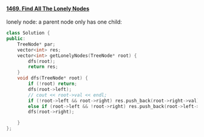 #### [1469. Find All The Lonely Nodes](https://leetcode-cn.com/problems/find-all-the-lonely-nodes/)

lonely node: a parent node only has one child:

```c++
class Solution {
public:
    TreeNode* par;
    vector<int> res;
    vector<int> getLonelyNodes(TreeNode* root) {
        dfs(root);
        return res;
    }
    void dfs(TreeNode* root) {
        if (!root) return;
        dfs(root->left);
        // cout << root->val << endl;
        if (!root->left && root->right) res.push_back(root->right->val);
        else if (root->left && !root->right) res.push_back(root->left->val);
        dfs(root->right);

    }
};
```

